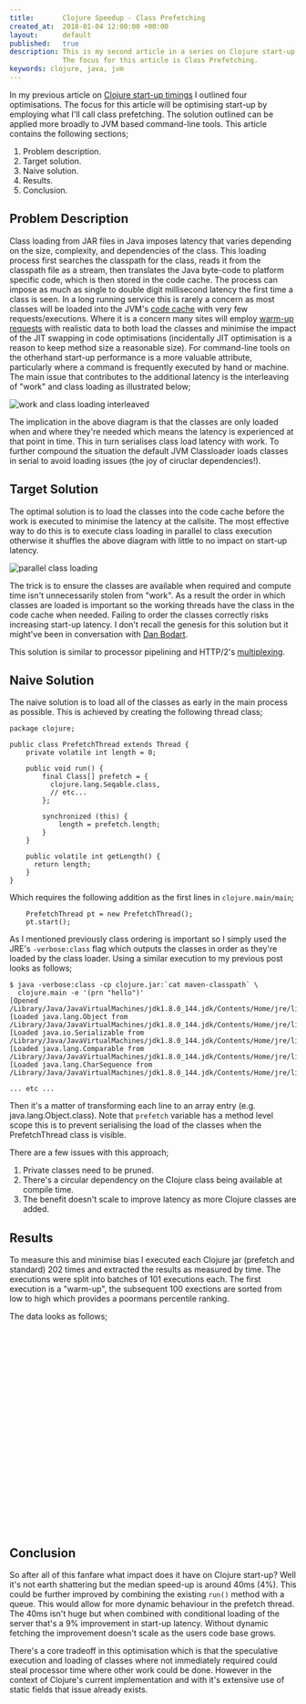```yaml
---
title:       Clojure Speedup - Class Prefetching
created_at:  2018-01-04 12:00:00 +00:00
layout:      default
published:   true
description: This is my second article in a series on Clojure start-up timings.
             The focus for this article is Class Prefetching.
keywords: clojure, java, jvm
---
```


In my previous article on
[Clojure start-up timings](/2017/12/26/clojure-startup-walkthrough.html)
I outlined four optimisations. The focus for this article will be optimising
start-up by employing what I'll call class prefetching. The solution outlined
can be applied more broadly to JVM based command-line tools. This article
contains the following sections; 

 1. Problem description.
 2. Target solution.
 3. Naive solution.
 4. Results.
 5. Conclusion.

Problem Description
-------------------

Class loading from JAR files in Java imposes latency that varies depending on
the size, complexity, and dependencies of the class. This loading process first
searches the classpath for the class, reads it from the classpath file as a
stream, then translates the Java byte-code to platform specific code, which is
then stored in the code cache. The process can impose as much as single to
double digit millisecond latency the first time a class is seen. In a long
running service this is rarely a concern as most classes will be loaded into the
JVM's
[code cache](https://docs.oracle.com/javase/8/embedded/develop-apps-platforms/codecache.htm#A1101612)
with very few requests/executions. Where it is a concern many sites will employ
[warm-up requests](https://devcenter.heroku.com/articles/warming-up-a-java-process)
with realistic data to both load the classes and minimise the impact of the JIT
swapping in code optimisations (incidentally JIT optimisation is a reason to
keep method size a reasonable size). For command-line tools on the otherhand
start-up performance is a more valuable attribute, particularly where a command
is frequently executed by hand or machine. The main issue that contributes to
the additional latency is the interleaving of "work" and class loading as
illustrated below;

![work and class loading interleaved](https://junctionbox.ca/images/cljperf/prefetch-interleaved.png)

The implication in the above diagram is that the classes are only loaded when
and where they're needed which means the latency is experienced at that point in
time. This in turn serialises class load latency with work. To further compound
the situation the default JVM Classloader loads classes in serial to avoid
loading issues (the joy of ciruclar dependencies!).


Target Solution
---------------

The optimal solution is to load the classes into the code cache before the work
is executed to minimise the latency at the callsite. The most effective way to
do this is to execute class loading in parallel to class execution otherwise
it shuffles the above diagram with little to no impact on start-up latency.

![parallel class loading](https://junctionbox.ca/images/cljperf/prefetch-parallel.png)

The trick is to ensure the classes are available when required and compute time
isn't unnecessarily stolen from "work". As a result the order in which classes
are loaded is important so the working threads have the class in the code cache
when needed. Failing to order the classes correctly risks increasing start-up
latency. I don't recall the genesis for this solution but it might've been in
conversation with
[Dan Bodart](http://dan.bodar.com/2012/02/28/crazy-fast-build-times-or-when-10-seconds-starts-to-make-you-nervous/).

This solution is similar to processor pipelining and HTTP/2's
[multiplexing](https://cascadingmedia.com/insites/2015/03/http-2.html).

Naive Solution
--------------

The naive solution is to load all of the classes as early in the main process as
possible. This is achieved by creating the following thread class;

```
package clojure;

public class PrefetchThread extends Thread {
    private volatile int length = 0;

    public void run() {
        final Class[] prefetch = {
          clojure.lang.Seqable.class,
          // etc...
        };

        synchronized (this) {
            length = prefetch.length;
        }
    }

    public volatile int getLength() {
      return length;
    }
}
```

Which requires the following addition as the first lines in `clojure.main/main`;

```
    PrefetchThread pt = new PrefetchThread();
    pt.start();
```

As I mentioned previously class ordering is important so I simply used the JRE's
`-verbose:class` flag which outputs the classes in order as they're loaded by
the class loader. Using a similar execution to my previous post looks as follows;

```
$ java -verbose:class -cp clojure.jar:`cat maven-classpath` \
  clojure.main -e '(prn "hello")'
[Opened /Library/Java/JavaVirtualMachines/jdk1.8.0_144.jdk/Contents/Home/jre/lib/rt.jar]
[Loaded java.lang.Object from /Library/Java/JavaVirtualMachines/jdk1.8.0_144.jdk/Contents/Home/jre/lib/rt.jar]
[Loaded java.io.Serializable from /Library/Java/JavaVirtualMachines/jdk1.8.0_144.jdk/Contents/Home/jre/lib/rt.jar]
[Loaded java.lang.Comparable from /Library/Java/JavaVirtualMachines/jdk1.8.0_144.jdk/Contents/Home/jre/lib/rt.jar]
[Loaded java.lang.CharSequence from /Library/Java/JavaVirtualMachines/jdk1.8.0_144.jdk/Contents/Home/jre/lib/rt.jar]

... etc ...

```

Then it's a matter of transforming each line to an array entry (e.g.
java.lang.Object.class). Note that `prefetch` variable has a method level scope
this is to prevent serialising the load of the classes when the PrefetchThread
class is visible.

There are a few issues with this approach;

 1. Private classes need to be pruned.
 2. There's a circular dependency on the Clojure class being available at
    compile time.
 3. The benefit doesn't scale to improve latency as more Clojure classes are
    added.

Results
-------

 To measure this and minimise bias I executed each Clojure
jar (prefetch and standard) 202 times and extracted the results as measured by
time. The executions were split into batches of 101 executions each. The first
execution is a "warm-up", the subsequent 100 exections are sorted from low to
high which provides a poormans percentile ranking.

The data looks as follows;

<style>
svg {
display: block;
margin: 0px;
padding: 0px;
height: 100%;
width: 100%;
}
</style>

<div id="chart" style="height: 350px;">
<svg></svg>
</div>

<script src="https://cdnjs.cloudflare.com/ajax/libs/d3/3.5.17/d3.min.js" integrity="sha256-dsOXGNHAo/syFnazt+KTBsCQeRmlcW1XKL0bCK4Baec=" crossorigin="anonymous"></script>
<script src="https://cdnjs.cloudflare.com/ajax/libs/nvd3/1.8.6/nv.d3.min.js" integrity="sha256-Eg29ohiE9Hzc/t5whG/QK/B8MGmrO4wkF6WGuSsx0VU=" crossorigin="anonymous"></script>
<link rel="stylesheet" href="https://cdnjs.cloudflare.com/ajax/libs/nvd3/1.8.6/nv.d3.min.css" integrity="sha256-bmrwGjHOoD7azP+ZpGcOOitUNUGNRjwzjK1bZeTK6fI=" crossorigin="anonymous" />

<script>
"use strict";

var std = d3.csv('/media/std.log.csv', addData('standard'));
var std2 = d3.csv('/media/std2.log.csv', addData('standard 2'));
var pf =  d3.csv('/media/pf.log.csv', addData('prefetch'));
var pf2 =  d3.csv('/media/pf2.log.csv', addData('prefetch 2'));
var data = [null, null, null, null];
var chart = null;
var chartData = null;
var indexes = {'standard':0, 'standard 2':1, 'prefetch': 2, 'prefetch 2': 3};

function addData(label) {
  return function(error, rows) {
    if (error != null) {
      console.log(error);
      return;
    }
    var i = indexes[label];


    data[i] = {
        label: label,
        values: {
          Q1: rows[24].t * 1000,
          Q2: rows[49].t * 1000,
          Q3: rows[74].t * 1000,
          whisker_low: rows[0].t * 1000,
          whisker_high: rows[99].t * 1000,
          outliers: []
        },
      };

    chartData.datum(data).transition().duration(500).call(chart);
    nv.utils.windowResize(chart.update);
  };
}

nv.addGraph(function() {
      chart = nv.models.boxPlotChart()
        .x(function(d) { return d.label })
        .staggerLabels(true)
        .maxBoxWidth(75) // prevent boxes from being incredibly wide
        .yDomain([820, 980]);

      chartData = d3.select('#chart svg')
                    .datum(data);

      chartData.call(chart);

      nv.utils.windowResize(chart.update);

      return chart;
    });
</script>


Conclusion
----------

So after all of this fanfare what impact does it have on Clojure start-up? Well
it's not earth shattering but the median speed-up is around 40ms (4%). This
could be further improved by combining the existing `run()` method with a queue.
This would allow for more dynamic behaviour in the prefetch thread. The 40ms
isn't huge but when combined with conditional loading of the server that's a 9%
improvement in start-up latency. Without dynamic fetching the improvement
doesn't scale as the users code base grows.

There's a core tradeoff in this optimisation which is that the speculative
execution and loading of classes where not immediately required could steal
processor time where other work could be done. However in the context of
Clojure's current implementation and with it's extensive use of static fields
that issue already exists.

